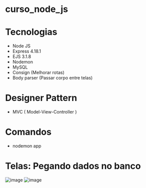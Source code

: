 # curso_node_js


# Tecnologias
- Node JS
- Express 4.18.1
- EJS 3.1.8
- Nodemon
- MySQL
- Consign (Melhorar rotas)
- Body parser (Passar corpo entre telas)
# Designer Pattern 
- MVC ( Model-View-Controller )
# Comandos
- nodemon app

# Telas: Pegando dados no banco

![image](https://user-images.githubusercontent.com/33354360/189508931-a2ab563e-3e23-44e7-84d2-6362859a466c.png)
![image](https://user-images.githubusercontent.com/33354360/189508972-2e4ad660-e9c7-4dfa-8070-1c96b8891c8f.png)
